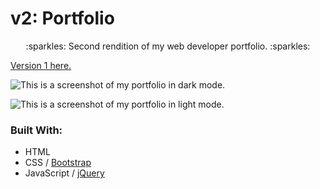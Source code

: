 # v2: Portfolio
<p align="center">:sparkles: Second rendition of my web developer portfolio. :sparkles:</p>

[Version 1 here.](https://github.com/demivlkv/portfolio)

![This is a screenshot of my portfolio in dark mode.](/../main/assets/images/screenshot-dark-mode.png)

![This is a screenshot of my portfolio in light mode.](/../main/assets/images/screenshot-light-mode.png)

### Built With:
- HTML
- CSS / [Bootstrap](https://getbootstrap.com/)
- JavaScript / [jQuery](https://jquery.com/)